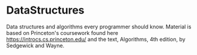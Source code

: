 # DataStructures
Data structures and algorithms every programmer should know. Material is based on Princeton's coursework found here https://introcs.cs.princeton.edu/ and the text, Algorithms, 4th edition, by Sedgewick and Wayne.



